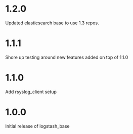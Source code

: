 # 1.2.0

Updated elasticsearch base to use 1.3 repos.

# 1.1.1

Shore up testing around new features added on top of 1.1.0

# 1.1.0

Add rsyslog_client setup

# 1.0.0

Initial release of logstash_base
